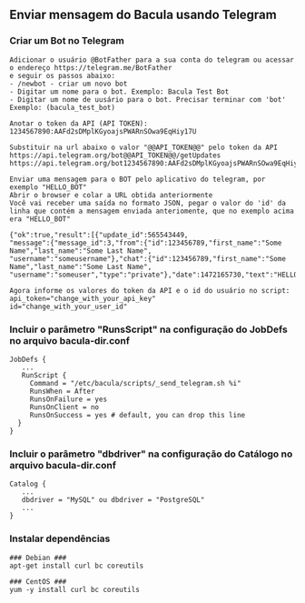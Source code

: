 ## Enviar mensagem do Bacula usando Telegram


### Criar um Bot no Telegram

```
Adicionar o usuário @BotFather para a sua conta do telegram ou acessar o endereço https://telegram.me/BotFather
e seguir os passos abaixo:
- /newbot - criar um novo bot
- Digitar um nome para o bot. Exemplo: Bacula Test Bot
- Digitar um nome de uusário para o bot. Precisar terminar com 'bot' Exemplo: (bacula_test_bot)

Anotar o token da API (API TOKEN):
1234567890:AAFd2sDMplKGyoajsPWARnSOwa9EqHiy17U

Substituir na url abaixo o valor "@@API_TOKEN@@" pelo token da API
https://api.telegram.org/bot@@API_TOKEN@@/getUpdates
https://api.telegram.org/bot1234567890:AAFd2sDMplKGyoajsPWARnSOwa9EqHiy17U/getUpdates

Enviar uma mensagem para o BOT pelo aplicativo do telegram, por exemplo "HELLO_BOT"
Abrir o browser e colar a URL obtida anteriormente 
Você vai receber uma saída no formato JSON, pegar o valor do 'id' da linha que contém a mensagem enviada anteriomente, que no exemplo acima era "HELLO_BOT"

{"ok":true,"result":[{"update_id":565543449,
"message":{"message_id":3,"from":{"id":123456789,"first_name":"Some Name","last_name":"Some Last Name",
"username":"someusername"},"chat":{"id":123456789,"first_name":"Some Name","last_name":"Some Last Name",
"username":"someuser","type":"private"},"date":1472165730,"text":"HELLO_BOT"}}]}

Agora informe os valores do token da API e o id do usuário no script:
api_token="change_with_your_api_key"
id="change_with_your_user_id"
```

### Incluir o parâmetro "RunsScript" na configuração do JobDefs no arquivo bacula-dir.conf

```
JobDefs {
   ...
   RunScript {
     Command = "/etc/bacula/scripts/_send_telegram.sh %i"
     RunsWhen = After
     RunsOnFailure = yes
     RunsOnClient = no
     RunsOnSuccess = yes # default, you can drop this line
  }
}
```

### Incluir o parâmetro "dbdriver" na configuração do Catálogo no arquivo bacula-dir.conf
```
Catalog {
   ...
   dbdriver = "MySQL" ou dbdriver = "PostgreSQL"
   ...
}

```

### Instalar dependências

```
### Debian ###
apt-get install curl bc coreutils

### CentOS ###
yum -y install curl bc coreutils
```
